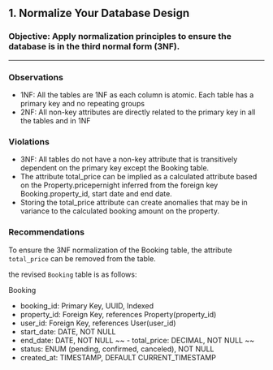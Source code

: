 ## 1. Normalize Your Database Design
### Objective: Apply normalization principles to ensure the database is in the third normal form (3NF).

---

### Observations

- 1NF: All the tables are 1NF as each column is atomic. Each table has a primary key and no repeating groups
- 2NF: All non-key attributes are directly related to the primary key in all the tables and in 1NF

### Violations

- 3NF: All tables do not have a non-key attribute that is transitively dependent on the primary key except the Booking table. 
-   The attribute total_price can be implied as a calculated attribute based on the Property.pricepernight inferred from the foreign key Booking.property_id, start date and end date.
-   Storing the total_price attribute can create anomalies that may be in variance to the calculated booking amount on the property.

### Recommendations

To ensure the 3NF normalization of the Booking table, the attribute `total_price` can be removed from the table.

the revised `Booking` table is as follows:

Booking
- booking_id: Primary Key, UUID, Indexed
- property_id: Foreign Key, references Property(property_id)
- user_id: Foreign Key, references User(user_id)
- start_date: DATE, NOT NULL
- end_date: DATE, NOT NULL
~~ - total_price: DECIMAL, NOT NULL ~~
- status: ENUM (pending, confirmed, canceled), NOT NULL
- created_at: TIMESTAMP, DEFAULT CURRENT_TIMESTAMP


